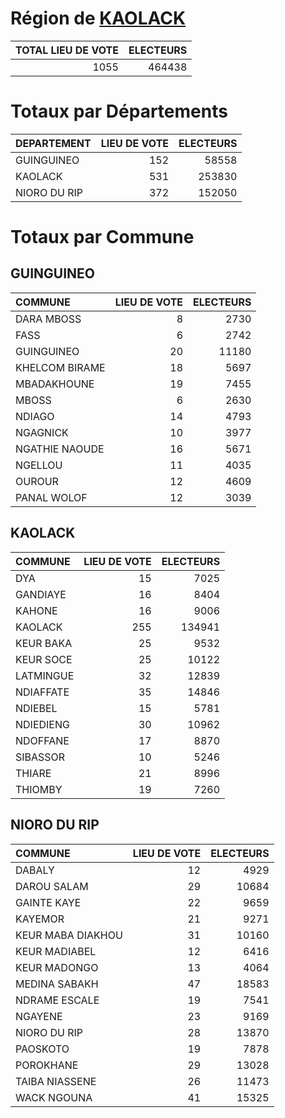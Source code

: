 # Région de [KAOLACK](KAOLACK.csv)

|   TOTAL LIEU DE VOTE |   ELECTEURS |
|---------------------:|------------:|
|                 1055 |      464438 |

# Totaux par Départements

| DEPARTEMENT   |   LIEU DE VOTE |   ELECTEURS |
|:--------------|---------------:|------------:|
| GUINGUINEO    |            152 |       58558 |
| KAOLACK       |            531 |      253830 |
| NIORO DU RIP  |            372 |      152050 |

# Totaux par Commune

## GUINGUINEO

| COMMUNE        |   LIEU DE VOTE |   ELECTEURS |
|:---------------|---------------:|------------:|
| DARA MBOSS     |              8 |        2730 |
| FASS           |              6 |        2742 |
| GUINGUINEO     |             20 |       11180 |
| KHELCOM BIRAME |             18 |        5697 |
| MBADAKHOUNE    |             19 |        7455 |
| MBOSS          |              6 |        2630 |
| NDIAGO         |             14 |        4793 |
| NGAGNICK       |             10 |        3977 |
| NGATHIE NAOUDE |             16 |        5671 |
| NGELLOU        |             11 |        4035 |
| OUROUR         |             12 |        4609 |
| PANAL WOLOF    |             12 |        3039 |

## KAOLACK

| COMMUNE   |   LIEU DE VOTE |   ELECTEURS |
|:----------|---------------:|------------:|
| DYA       |             15 |        7025 |
| GANDIAYE  |             16 |        8404 |
| KAHONE    |             16 |        9006 |
| KAOLACK   |            255 |      134941 |
| KEUR BAKA |             25 |        9532 |
| KEUR SOCE |             25 |       10122 |
| LATMINGUE |             32 |       12839 |
| NDIAFFATE |             35 |       14846 |
| NDIEBEL   |             15 |        5781 |
| NDIEDIENG |             30 |       10962 |
| NDOFFANE  |             17 |        8870 |
| SIBASSOR  |             10 |        5246 |
| THIARE    |             21 |        8996 |
| THIOMBY   |             19 |        7260 |

## NIORO DU RIP

| COMMUNE           |   LIEU DE VOTE |   ELECTEURS |
|:------------------|---------------:|------------:|
| DABALY            |             12 |        4929 |
| DAROU SALAM       |             29 |       10684 |
| GAINTE KAYE       |             22 |        9659 |
| KAYEMOR           |             21 |        9271 |
| KEUR MABA DIAKHOU |             31 |       10160 |
| KEUR MADIABEL     |             12 |        6416 |
| KEUR MADONGO      |             13 |        4064 |
| MEDINA SABAKH     |             47 |       18583 |
| NDRAME ESCALE     |             19 |        7541 |
| NGAYENE           |             23 |        9169 |
| NIORO DU RIP      |             28 |       13870 |
| PAOSKOTO          |             19 |        7878 |
| POROKHANE         |             29 |       13028 |
| TAIBA NIASSENE    |             26 |       11473 |
| WACK NGOUNA       |             41 |       15325 |

